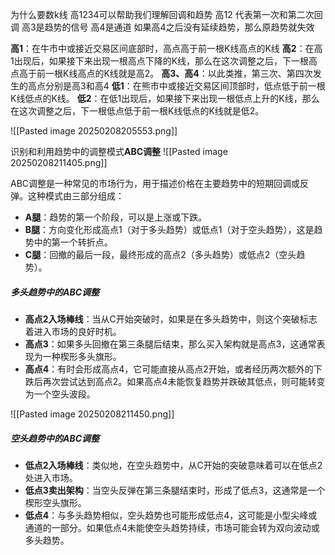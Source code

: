 为什么要数k线
高1234可以帮助我们理解回调和趋势
高12 代表第一次和第二次回调
高3是趋势的信号
高4是通道 如果高4之后没有延续趋势，那么原趋势就失效

**高1**：在牛市中或接近交易区间底部时，高点高于前一根K线高点的K线
**高2**：在高1出现后，如果接下来出现一根高点下降的K线，那么在这次调整之后，下一根高点高于前一根K线高点的K线就是高2。
**高3、高4**：以此类推，第三次、第四次发生的高点分别是高3和高4
**低1**：在熊市中或接近交易区间顶部时，低点低于前一根K线低点的K线。
**低2**：在低1出现后，如果接下来出现一根低点上升的K线，那么在这次调整之后，下一根低点低于前一根K线低点的K线就是低2。

![[Pasted image 20250208205553.png]]

识别和利用趋势中的调整模式**ABC调整**
![[Pasted image 20250208211405.png]]

ABC调整是一种常见的市场行为，用于描述价格在主要趋势中的短期回调或反弹。这种模式由三部分组成：
- **A腿**：趋势的第一个阶段，可以是上涨或下跌。
- **B腿**：方向变化形成高点1（对于多头趋势）或低点1（对于空头趋势），这是趋势中的第一个转折点。
-  **C腿**：回撤的最后一段，最终形成的高点2（多头趋势）或低点2（空头趋势）。

##### 多头趋势中的ABC调整
- **高点2入场棒线**：当从C开始突破时，如果是在多头趋势中，则这个突破标志着进入市场的良好时机。
- **高点3**：如果多头回撤在第三条腿后结束，那么买入架构就是高点3，这通常表现为一种楔形多头旗形。
- **高点4**：有时会形成高点4，它可能直接从高点2开始，或者经历两次额外的下跌后再次尝试达到高点2。如果高点4未能恢复趋势并跌破其低点，则可能转变为一个空头波段。

![[Pasted image 20250208211450.png]]

##### 空头趋势中的ABC调整
- **低点2入场棒线**：类似地，在空头趋势中，从C开始的突破意味着可以在低点2处进入市场。
- **低点3卖出架构**：当空头反弹在第三条腿结束时，形成了低点3，这通常是一个楔形空头旗形。
- **低点4**：与多头趋势相似，空头趋势也可能形成低点4，这可能是小型尖峰或通道的一部分。如果低点4未能使空头趋势持续，市场可能会转为双向波动或多头趋势。